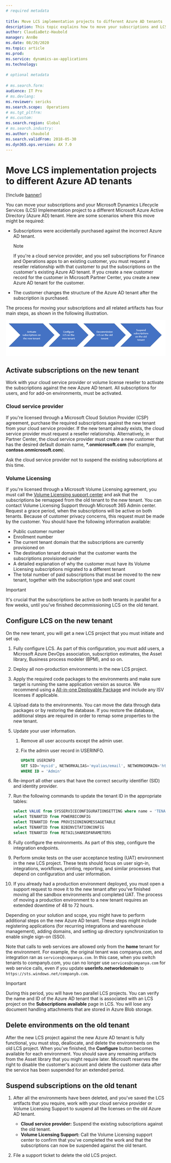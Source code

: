 ```yaml
---
# required metadata

title: Move LCS implementation projects to different Azure AD tenants
description: This topic explains how to move your subscriptions and LCS Implementation project to a different Azure AD tenant.
author: ClaudiaBetz-Haubold 
manager: AnnBe
ms.date: 08/20/2020
ms.topic: article
ms.prod: 
ms.service: dynamics-ax-applications
ms.technology: 

# optional metadata

# ms.search.form:  
audience: IT Pro
# ms.devlang: 
ms.reviewer: sericks
ms.search.scope:  Operations 
# ms.tgt_pltfrm: 
# ms.custom: 
ms.search.region: Global
# ms.search.industry: 
ms.author: chaubold
ms.search.validFrom: 2018-05-30 
ms.dyn365.ops.version: AX 7.0
---
```


# Move LCS implementation projects to different Azure AD tenants

[!include [banner](../includes/banner.md)]

You can move your subscriptions and your Microsoft Dynamics Lifecycle Services (LCS) Implementation project to a different Microsoft Azure Active Directory (Azure AD) tenant. Here are some scenarios where this move might be required:

- Subscriptions were accidentally purchased against the incorrect Azure AD tenant.

    > [!NOTE]
    > If you're a cloud service provider, and you sell subscriptions for Finance and Operations apps to an existing customer, you must request a reseller relationship with that customer to put the subscriptions on the customer's existing Azure AD tenant. If you create a new customer record for the customer in Microsoft Partner Center, you create a new Azure AD tenant for the customer.

- The customer changes the structure of the Azure AD tenant after the subscription is purchased.

The process for moving your subscriptions and all related artifacts has four main steps, as shown in the following illustration.

![Process for moving subscriptions](./media/move-subscription-process.png)

## Activate subscriptions on the new tenant

Work with your cloud service provider or volume license reseller to activate the subscriptions against the new Azure AD tenant. All subscriptions for users, and for add-on environments, must be activated.

### Cloud service provider

If you're licensed through a Microsoft Cloud Solution Provider (CSP) agreement, purchase the required subscriptions against the new tenant from your cloud service provider. If the new tenant already exists, the cloud service provider must request a reseller relationship. Alternatively, in Partner Center, the cloud service provider must create a new customer that has the desired default domain name, **\*.onmicrosoft.com** (for example, **contoso.onmicrosoft.com**).

Ask the cloud service provider not to suspend the existing subscriptions at this time.

### Volume Licensing

If you're licensed through a Microsoft Volume Licensing agreement, you must call the [Volume Licensing support center](https://www.microsoft.com/Licensing/servicecenter/Help/Contact.aspx) and ask that the subscriptions be remapped from the old tenant to the new tenant. You can contact Volume Licensing Support through Microsoft 365 Admin center. Request a grace period, when the subscriptions will be active on both tenants. Because of customer privacy concerns, this request must be made by the customer. You should have the following information available:

- Public customer number
- Enrollment number
- The current tenant domain that the subscriptions are currently provisioned on
- The destination tenant domain that the customer wants the subscriptions provisioned under
- A detailed explanation of why the customer must have its Volume Licensing subscriptions migrated to a different tenant
- The total number of paid subscriptions that must be moved to the new tenant, together with the subscription type and seat count

> [!IMPORTANT]
> It's crucial that the subscriptions be active on both tenants in parallel for a few weeks, until you've finished decommissioning LCS on the old tenant.

## Configure LCS on the new tenant

On the new tenant, you will get a new LCS project that you must initiate and set up.

1. Fully configure LCS. As part of this configuration, you must add users, a Microsoft Azure DevOps association, subscription estimates, the Asset library, Business process modeler (BPM), and so on.
2. Deploy all non-production environments in the new LCS project.
3. Apply the required code packages to the environments and make sure target is running the same application version as source. We recommend using a [All-in-one Deployable Package](../../dev-itpro/dev-tools/aio-deployable-packages.md) and include any ISV licenses if applicable.
4. Upload data to the environments. You can move the data through data packages or by restoring the database. If you restore the database, additional steps are required in order to remap some properties to the new tenant.
5. Update your user information.

    1. Remove all user accounts except the admin user.
    2. Fix the admin user record in USERINFO.

        ```sql
        UPDATE USERINFO
        SET SID='mysid', NETWORKALIAS='myalias/email', NETWORKDOMAIN='https://sts.windows.net'
        WHERE ID = 'Admin'
        ```

6. Re-import all other users that have the correct security identifier (SID) and identity provider.
7. Run the following commands to update the tenant ID in the appropriate tables:


	```sql
    select VALUE from SYSSERVICECONFIGURATIONSETTING where name = 'TENANTID'
    select TENANTID from POWERBICONFIG
    select TENANTID from PROVISIONINGMESSAGETABLE
    select TENANTID from B2BINVITATIONCONFIG
    select TENANTID from RETAILSHAREDPARAMETERS
	```

8. Fully configure the environments. As part of this step, configure the integration endpoints.
9. Perform smoke tests on the user acceptance testing (UAT) environment in the new LCS project. These tests should focus on user sign-in, integrations, workflows, printing, reporting, and similar processes that depend on configuration and user information.
10. If you already had a production environment deployed, you must open a support request to move it to the new tenant after you've finished moving all the sandbox environments and completed UAT. The process of moving a production environment to a new tenant requires an extended downtime of 48 to 72 hours.

Depending on your solution and scope, you might have to perform additional steps on the new Azure AD tenant. These steps might include registering applications (for recurring integrations and warehouse management), adding domains, and setting up directory synchronization to enable single sign-on (SSO).

Note that calls to web services are allowed only from the **home** tenant for the environment. For example, the original tenant was companya.com, and integration ran as `services@companya.com`. In this case, when you switch tenants to companyb.com, you can no longer use `services@companya.com` for web service calls, even if you update **userInfo.networkdomain** to `https://sts.windows.net/companyb.com`.

> [!IMPORTANT]
> During this period, you will have two parallel LCS projects. You can verify the name and ID of the Azure AD tenant that is associated with an LCS project on the **Subscriptions available** page in LCS. You will lose any document handling attachments that are stored in Azure Blob storage.

## Delete environments on the old tenant

After the new LCS project against the new Azure AD tenant is fully functional, you must stop, deallocate, and delete the environments on the old LCS project. When you've finished, the **Configure** button becomes available for each environment. You should save any remaining artifacts from the Asset library that you might require later. Microsoft reserves the right to disable the customer's account and delete the customer data after the service has been suspended for an extended period.

## Suspend subscriptions on the old tenant

1. After all the environments have been deleted, and you've saved the LCS artifacts that you require, work with your cloud service provider or Volume Licensing Support to suspend all the licenses on the old Azure AD tenant.

    - **Cloud service provider:** Suspend the existing subscriptions against the old tenant.
    - **Volume Licensing Support:** Call the Volume Licensing support center to confirm that you've completed the work and that the subscriptions can now be suspended against the old tenant.

2. File a support ticket to delete the old LCS project.
